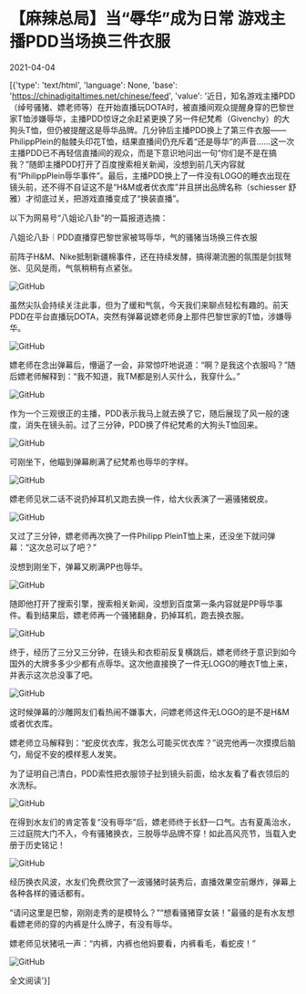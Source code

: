# 【麻辣总局】当“辱华”成为日常 游戏主播PDD当场换三件衣服

2021-04-04

[{'type': 'text/html', 'language': None, 'base': 'https://chinadigitaltimes.net/chinese/feed', 'value': '近日，知名游戏主播PDD（绰号骚猪、嫖老师等）在开始直播玩DOTA时，被直播间观众提醒身穿的巴黎世家T恤涉嫌辱华，主播PDD惊讶之余赶紧更换了另一件纪梵希（Givenchy）的大狗头T恤，但仍被提醒这是辱华品牌。几分钟后主播PDD换上了第三件衣服—— PhilippPlein的骷髅头印花T恤，结果直播间仍充斥着“还是辱华”的声音&#8230;&#8230;这一次主播PDD已不再轻信直播间的观众，而是下意识地问出一句“你们是不是在搞我？”随即主播PDD打开了百度搜索相关新闻，没想到前几天内容就有“PhilippPlein辱华事件”。最后，主播PDD换上了一件没有LOGO的睡衣出现在镜头前，还不得不自证这不是“H&amp;M或者优衣库”并且拼出品牌名称（schiesser 舒雅）才彻底过关，把游戏直播变成了“换装直播”。



以下为网易号“八姐论八卦”的一篇报道选摘：

八姐论八卦｜PDD直播穿巴黎世家被骂辱华，气的骚猪当场换三件衣服

前阵子H&amp;M、Nike抵制新疆棉事件，还在持续发酵，搞得潮流圈的氛围是剑拔弩张、见风是雨，气氛稍稍有点紧张。

![GitHub](https://chinadigitaltimes.net/chinese/files/2021/04/image-1617552312897.png)

虽然尖队会持续关注此事，但为了缓和气氛，今天我们来聊点轻松有趣的。前天PDD在平台直播玩DOTA，突然有弹幕说嫖老师身上那件巴黎世家的T恤，涉嫌辱华。

![GitHub](https://chinadigitaltimes.net/chinese/files/2021/04/image-1617552336118.png)

嫖老师在念出弹幕后，懵逼了一会，非常惊吓地说道：“啊？是我这个衣服吗？”随后嫖老师解释到：“我不知道，我TM都是别人买什么，我穿什么。”

![GitHub](https://chinadigitaltimes.net/chinese/files/2021/04/image-1617552361002.png)

作为一个三观很正的主播，PDD表示我马上就去换了它，随后展现了风一般的速度，消失在镜头前。过了三分钟，PDD换了件纪梵希的大狗头T恤回来。

![GitHub](https://chinadigitaltimes.net/chinese/files/2021/04/image-1617552382198.png)

可刚坐下，他瞄到弹幕刷满了纪梵希也辱华的字样。

![GitHub](https://chinadigitaltimes.net/chinese/files/2021/04/image-1617552400775.png)

嫖老师见状二话不说扔掉耳机又跑去换一件，给大伙表演了一遍骚猪蜕皮。

![GitHub](https://chinadigitaltimes.net/chinese/files/2021/04/image-1617552441612.png)

又过了三分钟，嫖老师再次换了一件Philipp PleinT恤上来，还没坐下就问弹幕：“这次总可以了吧？”

没想到刚坐下，弹幕又刷满PP也辱华。

![GitHub](https://chinadigitaltimes.net/chinese/files/2021/04/image-1617552460997.png)

随即他打开了搜索引擎，搜索相关新闻，没想到百度第一条内容就是PP辱华事件。看到结果后，嫖老师再一个骚猪翻身，扔掉耳机，跑去换衣服。

![GitHub](https://chinadigitaltimes.net/chinese/files/2021/04/image-1617552481984.png)

终于，经历了三分又三分钟，在镜头和衣柜前反复横跳后，嫖老师终于意识到如今国外的大牌多多少少都有点辱华。这次他直接换了一件无LOGO的睡衣T恤上来，并表示这次总没事了吧。

![GitHub](https://chinadigitaltimes.net/chinese/files/2021/04/image-1617552504162.png)

这时候弹幕的沙雕网友们看热闹不嫌事大，问嫖老师这件无LOGO的是不是H&amp;M或者优衣库。

嫖老师立马解释到：“蛇皮优衣库，我怎么可能买优衣库？”说完他再一次摸摸后脑勺，局促不安的模样惹人发笑。

为了证明自己清白，PDD索性把衣服领子扯到镜头前面，给水友看了看衣领后的水洗标。

![GitHub](https://chinadigitaltimes.net/chinese/files/2021/04/image-1617552528822.png)

在得到水友们的肯定答复“没有辱华”后，嫖老师终于长舒一口气。古有夏禹治水，三过庭院大门不入，今有骚猪换衣，三脱辱华品牌不穿！如此高风亮节，当载入史册于历史铭记！

![GitHub](https://chinadigitaltimes.net/chinese/files/2021/04/image-1617552551635.png)

经历换衣风波，水友们免费欣赏了一波骚猪时装秀后，直播效果空前爆炸，弹幕上各种各样的骚话都有。

“请问这里是巴黎，刚刚走秀的是模特么？”“想看骚猪穿女装！”最骚的是有水友想看嫖老师的穿的内裤是什么牌子，有没有辱华。

嫖老师见状猪吼一声：“内裤，内裤也他妈要看，内裤看毛，看蛇皮！”

![GitHub](https://chinadigitaltimes.net/chinese/files/2021/04/image-1617552583597.png)

全文阅读'}]